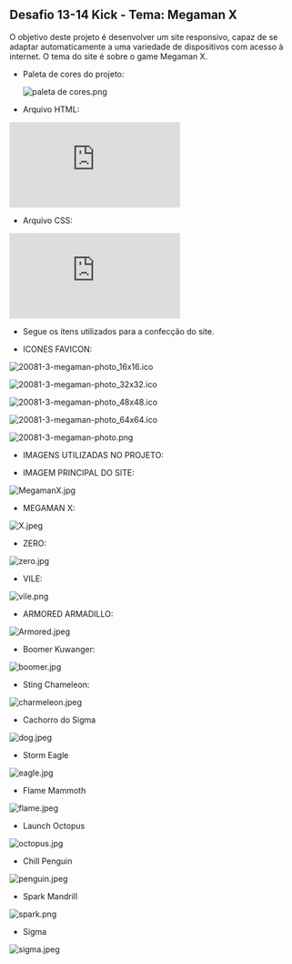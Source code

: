 ## Desafio 13-14 Kick - Tema: Megaman X

O objetivo deste projeto é desenvolver um site responsivo, capaz de se adaptar automaticamente a uma variedade de dispositivos com acesso à internet.
O tema do site é sobre o game Megaman X.

- Paleta de cores do projeto:

  ![paleta de cores.png](https://github.com/PedroYokada/desafiokick13/blob/main/paleta%20de%20cores.png)

 - Arquivo HTML:
 
 ![desafio13.html](https://github.com/PedroYokada/desafiokick13/blob/main/desafio13.html)

  - Arquivo CSS:

 ![desafio13.css](https://github.com/PedroYokada/desafiokick13/blob/main/desafio13.css)

- Segue os itens utilizados para a confecção do site.

- ICONES FAVICON:

![20081-3-megaman-photo_16x16.ico](https://github.com/PedroYokada/desafiokick13/blob/main/icons/20081-3-megaman-photo_16x16.ico)

![20081-3-megaman-photo_32x32.ico](https://github.com/PedroYokada/desafiokick13/blob/main/icons/20081-3-megaman-photo_32x32.ico)

![20081-3-megaman-photo_48x48.ico](https://github.com/PedroYokada/desafiokick13/blob/main/icons/20081-3-megaman-photo_48x48.ico)

![20081-3-megaman-photo_64x64.ico](https://github.com/PedroYokada/desafiokick13/blob/main/icons/20081-3-megaman-photo_64x64.ico)

![20081-3-megaman-photo.png](https://github.com/PedroYokada/desafiokick13/blob/main/icons/20081-3-megaman-photo.png)

- IMAGENS UTILIZADAS NO PROJETO:

- IMAGEM PRINCIPAL DO SITE:

![MegamanX.jpg](https://github.com/PedroYokada/desafiokick13/blob/main/MegamanX.jpg)

- MEGAMAN X:

![X.jpeg](https://github.com/PedroYokada/desafiokick13/blob/main/X.jpeg)

- ZERO:

![zero.jpg](https://github.com/PedroYokada/desafiokick13/blob/main/zero.jpg)

- VILE:

![vile.png](https://github.com/PedroYokada/desafiokick13/blob/main/vile.png)

- ARMORED ARMADILLO:

![Armored.jpeg](https://github.com/PedroYokada/desafiokick13/blob/main/Armored.jpeg)

- Boomer Kuwanger:

![boomer.jpg](https://github.com/PedroYokada/desafiokick13/blob/main/boomer.jpg)

- Sting Chameleon:

![charmeleon.jpeg](https://github.com/PedroYokada/desafiokick13/blob/main/charmeleon.jpeg)

- Cachorro do Sigma

![dog.jpeg](https://github.com/PedroYokada/desafiokick13/blob/main/dog.jpeg)

- Storm Eagle

![eagle.jpg](https://github.com/PedroYokada/desafiokick13/blob/main/eagle.jpg)

- Flame Mammoth
  
![flame.jpeg](https://github.com/PedroYokada/desafiokick13/blob/main/flame.jpeg)

- Launch Octopus

![octopus.jpg](https://github.com/PedroYokada/desafiokick13/blob/main/octopus.jpg)

- Chill Penguin

![penguin.jpeg](https://github.com/PedroYokada/desafiokick13/blob/main/penguin.jpeg)


- Spark Mandrill
  
![spark.png](https://github.com/PedroYokada/desafiokick13/blob/main/spark.png)

- Sigma

![sigma.jpeg](https://github.com/PedroYokada/desafiokick13/blob/main/sigma.jpeg)




